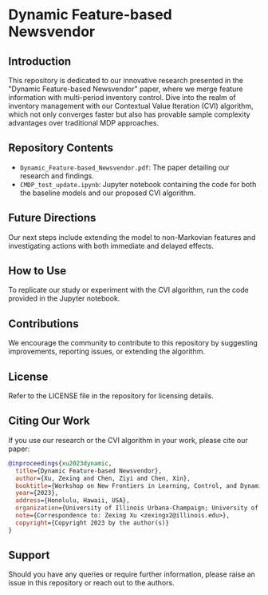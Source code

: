 # Dynamic Feature-based Newsvendor

## Introduction
This repository is dedicated to our innovative research presented in the "Dynamic Feature-based Newsvendor" paper, where we merge feature information with multi-period inventory control. Dive into the realm of inventory management with our Contextual Value Iteration (CVI) algorithm, which not only converges faster but also has provable sample complexity advantages over traditional MDP approaches.

## Repository Contents
- `Dynamic_Feature-based_Newsvendor.pdf`: The paper detailing our research and findings.
- `CMDP_test_update.ipynb`: Jupyter notebook containing the code for both the baseline models and our proposed CVI algorithm.

## Future Directions
Our next steps include extending the model to non-Markovian features and investigating actions with both immediate and delayed effects.

## How to Use
To replicate our study or experiment with the CVI algorithm, run the code provided in the Jupyter notebook.

## Contributions
We encourage the community to contribute to this repository by suggesting improvements, reporting issues, or extending the algorithm.

## License
Refer to the LICENSE file in the repository for licensing details.

## Citing Our Work
If you use our research or the CVI algorithm in your work, please cite our paper:

```bibtex
@inproceedings{xu2023dynamic,
  title={Dynamic Feature-based Newsvendor},
  author={Xu, Zexing and Chen, Ziyi and Chen, Xin},
  booktitle={Workshop on New Frontiers in Learning, Control, and Dynamical Systems at the International Conference on Machine Learning (ICML)},
  year={2023},
  address={Honolulu, Hawaii, USA},
  organization={University of Illinois Urbana-Champaign; University of Utah; Georgia Institute of Technology},
  note={Correspondence to: Zexing Xu <zexingx2@illinois.edu>},
  copyright={Copyright 2023 by the author(s)}
}
```

## Support
Should you have any queries or require further information, please raise an issue in this repository or reach out to the authors.
